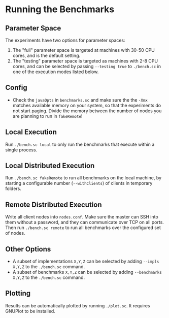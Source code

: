 Running the Benchmarks
======================

Parameter Space
---------------

The experiments have two options for parameter spaces:
	
1. The "full" parameter space is targeted at machines with 30-50 CPU cores, and is the default setting.
2. The "testing" parameter space is targeted as machines with 2-8 CPU cores, and can be selected by passing `--testing true` to `./bench.sc` in one of the execution modes listed below.

Config
------

- Check the `javaOpts` in `benchmarks.sc` and make sure the the `-Xmx` matches available memory on your system, so that the experiments do not start paging. Divide the memory between the number of nodes you are planning to run in `fakeRemote`!

Local Execution
---------------

Run `./bench.sc local` to only run the benchmarks that execute within a single process.

Local Distributed Execution
---------------------------

Run `./bench.sc fakeRemote` to run all benchmarks on the local machine, by starting a configurable number (`--withClients`) of clients in temporary folders.

Remote Distributed Execution
----------------------------

Write all client nodes into `nodes.conf`. Make sure the master can SSH into them without a password, and they can communicate over TCP on all ports.
Then run `./bench.sc remote` to run all benchmarks over the configured set of nodes.

Other Options
-------------

- A subset of implementations `X,Y,Z` can be selected by adding `--impls X,Y,Z` to the `./bench.sc` command.
- A subset of benchmarks `X,Y,Z` can be selected by adding `--benchmarks X,Y,Z` to the `./bench.sc` command.

Plotting
--------

Results can be automatically plotted by running `./plot.sc`. It requires GNUPlot to be installed.

